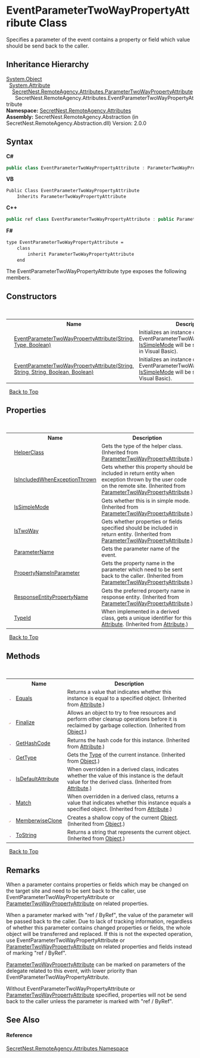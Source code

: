 # EventParameterTwoWayPropertyAttribute Class
 

Specifies a parameter of the event contains a property or field which value should be send back to the caller.


## Inheritance Hierarchy
<a href="https://docs.microsoft.com/dotnet/api/system.object" target="_blank">System.Object</a><br />&nbsp;&nbsp;<a href="https://docs.microsoft.com/dotnet/api/system.attribute" target="_blank">System.Attribute</a><br />&nbsp;&nbsp;&nbsp;&nbsp;<a href="T_SecretNest_RemoteAgency_Attributes_ParameterTwoWayPropertyAttribute">SecretNest.RemoteAgency.Attributes.ParameterTwoWayPropertyAttribute</a><br />&nbsp;&nbsp;&nbsp;&nbsp;&nbsp;&nbsp;SecretNest.RemoteAgency.Attributes.EventParameterTwoWayPropertyAttribute<br />
**Namespace:**&nbsp;<a href="N_SecretNest_RemoteAgency_Attributes">SecretNest.RemoteAgency.Attributes</a><br />**Assembly:**&nbsp;SecretNest.RemoteAgency.Abstraction (in SecretNest.RemoteAgency.Abstraction.dll) Version: 2.0.0

## Syntax

**C#**<br />
``` C#
public class EventParameterTwoWayPropertyAttribute : ParameterTwoWayPropertyAttribute
```

**VB**<br />
``` VB
Public Class EventParameterTwoWayPropertyAttribute
	Inherits ParameterTwoWayPropertyAttribute
```

**C++**<br />
``` C++
public ref class EventParameterTwoWayPropertyAttribute : public ParameterTwoWayPropertyAttribute
```

**F#**<br />
``` F#
type EventParameterTwoWayPropertyAttribute =  
    class
        inherit ParameterTwoWayPropertyAttribute
    end
```

The EventParameterTwoWayPropertyAttribute type exposes the following members.


## Constructors
&nbsp;<table><tr><th></th><th>Name</th><th>Description</th></tr><tr><td>![Public method](media/pubmethod.gif "Public method")</td><td><a href="M_SecretNest_RemoteAgency_Attributes_EventParameterTwoWayPropertyAttribute__ctor_1">EventParameterTwoWayPropertyAttribute(String, Type, Boolean)</a></td><td>
Initializes an instance of the EventParameterTwoWayPropertyAttribute. <a href="P_SecretNest_RemoteAgency_Attributes_ParameterTwoWayPropertyAttribute_IsSimpleMode">IsSimpleMode</a> will be set to `false` (`False` in Visual Basic).</td></tr><tr><td>![Public method](media/pubmethod.gif "Public method")</td><td><a href="M_SecretNest_RemoteAgency_Attributes_EventParameterTwoWayPropertyAttribute__ctor">EventParameterTwoWayPropertyAttribute(String, String, String, Boolean, Boolean)</a></td><td>
Initializes an instance of the EventParameterTwoWayPropertyAttribute. <a href="P_SecretNest_RemoteAgency_Attributes_ParameterTwoWayPropertyAttribute_IsSimpleMode">IsSimpleMode</a> will be set to `true` (`True` in Visual Basic).</td></tr></table>&nbsp;
<a href="#eventparametertwowaypropertyattribute-class">Back to Top</a>

## Properties
&nbsp;<table><tr><th></th><th>Name</th><th>Description</th></tr><tr><td>![Public property](media/pubproperty.gif "Public property")</td><td><a href="P_SecretNest_RemoteAgency_Attributes_ParameterTwoWayPropertyAttribute_HelperClass">HelperClass</a></td><td>
Gets the type of the helper class.
 (Inherited from <a href="T_SecretNest_RemoteAgency_Attributes_ParameterTwoWayPropertyAttribute">ParameterTwoWayPropertyAttribute</a>.)</td></tr><tr><td>![Public property](media/pubproperty.gif "Public property")</td><td><a href="P_SecretNest_RemoteAgency_Attributes_ParameterTwoWayPropertyAttribute_IsIncludedWhenExceptionThrown">IsIncludedWhenExceptionThrown</a></td><td>
Gets whether this property should be included in return entity when exception thrown by the user code on the remote site.
 (Inherited from <a href="T_SecretNest_RemoteAgency_Attributes_ParameterTwoWayPropertyAttribute">ParameterTwoWayPropertyAttribute</a>.)</td></tr><tr><td>![Public property](media/pubproperty.gif "Public property")</td><td><a href="P_SecretNest_RemoteAgency_Attributes_ParameterTwoWayPropertyAttribute_IsSimpleMode">IsSimpleMode</a></td><td>
Gets whether this is in simple mode.
 (Inherited from <a href="T_SecretNest_RemoteAgency_Attributes_ParameterTwoWayPropertyAttribute">ParameterTwoWayPropertyAttribute</a>.)</td></tr><tr><td>![Public property](media/pubproperty.gif "Public property")</td><td><a href="P_SecretNest_RemoteAgency_Attributes_ParameterTwoWayPropertyAttribute_IsTwoWay">IsTwoWay</a></td><td>
Gets whether properties or fields specified should be included in return entity.
 (Inherited from <a href="T_SecretNest_RemoteAgency_Attributes_ParameterTwoWayPropertyAttribute">ParameterTwoWayPropertyAttribute</a>.)</td></tr><tr><td>![Public property](media/pubproperty.gif "Public property")</td><td><a href="P_SecretNest_RemoteAgency_Attributes_EventParameterTwoWayPropertyAttribute_ParameterName">ParameterName</a></td><td>
Gets the parameter name of the event.</td></tr><tr><td>![Public property](media/pubproperty.gif "Public property")</td><td><a href="P_SecretNest_RemoteAgency_Attributes_ParameterTwoWayPropertyAttribute_PropertyNameInParameter">PropertyNameInParameter</a></td><td>
Gets the property name in the parameter which need to be sent back to the caller.
 (Inherited from <a href="T_SecretNest_RemoteAgency_Attributes_ParameterTwoWayPropertyAttribute">ParameterTwoWayPropertyAttribute</a>.)</td></tr><tr><td>![Public property](media/pubproperty.gif "Public property")</td><td><a href="P_SecretNest_RemoteAgency_Attributes_ParameterTwoWayPropertyAttribute_ResponseEntityPropertyName">ResponseEntityPropertyName</a></td><td>
Gets the preferred property name in response entity.
 (Inherited from <a href="T_SecretNest_RemoteAgency_Attributes_ParameterTwoWayPropertyAttribute">ParameterTwoWayPropertyAttribute</a>.)</td></tr><tr><td>![Public property](media/pubproperty.gif "Public property")</td><td><a href="https://docs.microsoft.com/dotnet/api/system.attribute.typeid#System_Attribute_TypeId" target="_blank">TypeId</a></td><td>
When implemented in a derived class, gets a unique identifier for this <a href="https://docs.microsoft.com/dotnet/api/system.attribute" target="_blank">Attribute</a>.
 (Inherited from <a href="https://docs.microsoft.com/dotnet/api/system.attribute" target="_blank">Attribute</a>.)</td></tr></table>&nbsp;
<a href="#eventparametertwowaypropertyattribute-class">Back to Top</a>

## Methods
&nbsp;<table><tr><th></th><th>Name</th><th>Description</th></tr><tr><td>![Public method](media/pubmethod.gif "Public method")</td><td><a href="https://docs.microsoft.com/dotnet/api/system.attribute.equals#System_Attribute_Equals_System_Object_" target="_blank">Equals</a></td><td>
Returns a value that indicates whether this instance is equal to a specified object.
 (Inherited from <a href="https://docs.microsoft.com/dotnet/api/system.attribute" target="_blank">Attribute</a>.)</td></tr><tr><td>![Protected method](media/protmethod.gif "Protected method")</td><td><a href="https://docs.microsoft.com/dotnet/api/system.object.finalize#System_Object_Finalize" target="_blank">Finalize</a></td><td>
Allows an object to try to free resources and perform other cleanup operations before it is reclaimed by garbage collection.
 (Inherited from <a href="https://docs.microsoft.com/dotnet/api/system.object" target="_blank">Object</a>.)</td></tr><tr><td>![Public method](media/pubmethod.gif "Public method")</td><td><a href="https://docs.microsoft.com/dotnet/api/system.attribute.gethashcode#System_Attribute_GetHashCode" target="_blank">GetHashCode</a></td><td>
Returns the hash code for this instance.
 (Inherited from <a href="https://docs.microsoft.com/dotnet/api/system.attribute" target="_blank">Attribute</a>.)</td></tr><tr><td>![Public method](media/pubmethod.gif "Public method")</td><td><a href="https://docs.microsoft.com/dotnet/api/system.object.gettype#System_Object_GetType" target="_blank">GetType</a></td><td>
Gets the <a href="https://docs.microsoft.com/dotnet/api/system.type" target="_blank">Type</a> of the current instance.
 (Inherited from <a href="https://docs.microsoft.com/dotnet/api/system.object" target="_blank">Object</a>.)</td></tr><tr><td>![Public method](media/pubmethod.gif "Public method")</td><td><a href="https://docs.microsoft.com/dotnet/api/system.attribute.isdefaultattribute#System_Attribute_IsDefaultAttribute" target="_blank">IsDefaultAttribute</a></td><td>
When overridden in a derived class, indicates whether the value of this instance is the default value for the derived class.
 (Inherited from <a href="https://docs.microsoft.com/dotnet/api/system.attribute" target="_blank">Attribute</a>.)</td></tr><tr><td>![Public method](media/pubmethod.gif "Public method")</td><td><a href="https://docs.microsoft.com/dotnet/api/system.attribute.match#System_Attribute_Match_System_Object_" target="_blank">Match</a></td><td>
When overridden in a derived class, returns a value that indicates whether this instance equals a specified object.
 (Inherited from <a href="https://docs.microsoft.com/dotnet/api/system.attribute" target="_blank">Attribute</a>.)</td></tr><tr><td>![Protected method](media/protmethod.gif "Protected method")</td><td><a href="https://docs.microsoft.com/dotnet/api/system.object.memberwiseclone#System_Object_MemberwiseClone" target="_blank">MemberwiseClone</a></td><td>
Creates a shallow copy of the current <a href="https://docs.microsoft.com/dotnet/api/system.object" target="_blank">Object</a>.
 (Inherited from <a href="https://docs.microsoft.com/dotnet/api/system.object" target="_blank">Object</a>.)</td></tr><tr><td>![Public method](media/pubmethod.gif "Public method")</td><td><a href="https://docs.microsoft.com/dotnet/api/system.object.tostring#System_Object_ToString" target="_blank">ToString</a></td><td>
Returns a string that represents the current object.
 (Inherited from <a href="https://docs.microsoft.com/dotnet/api/system.object" target="_blank">Object</a>.)</td></tr></table>&nbsp;
<a href="#eventparametertwowaypropertyattribute-class">Back to Top</a>

## Remarks

When a parameter contains properties or fields which may be changed on the target site and need to be sent back to the caller, use EventParameterTwoWayPropertyAttribute or <a href="T_SecretNest_RemoteAgency_Attributes_ParameterTwoWayPropertyAttribute">ParameterTwoWayPropertyAttribute</a> on related properties.

When a parameter marked with "ref / ByRef", the value of the parameter will be passed back to the caller. Due to lack of tracking information, regardless of whether this parameter contains changed properties or fields, the whole object will be transferred and replaced. If this is not the expected operation, use EventParameterTwoWayPropertyAttribute or <a href="T_SecretNest_RemoteAgency_Attributes_ParameterTwoWayPropertyAttribute">ParameterTwoWayPropertyAttribute</a> on related properties and fields instead of marking "ref / ByRef".

<a href="T_SecretNest_RemoteAgency_Attributes_ParameterTwoWayPropertyAttribute">ParameterTwoWayPropertyAttribute</a> can be marked on parameters of the delegate related to this event, with lower priority than EventParameterTwoWayPropertyAttribute.

Without EventParameterTwoWayPropertyAttribute or <a href="T_SecretNest_RemoteAgency_Attributes_ParameterTwoWayPropertyAttribute">ParameterTwoWayPropertyAttribute</a> specified, properties will not be send back to the caller unless the parameter is marked with "ref / ByRef".


## See Also


#### Reference
<a href="N_SecretNest_RemoteAgency_Attributes">SecretNest.RemoteAgency.Attributes Namespace</a><br />